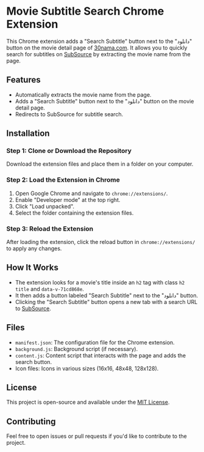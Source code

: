 # Movie Subtitle Search Chrome Extension

This Chrome extension adds a "Search Subtitle" button next to the "دانلود" button on the movie detail page of [30nama.com](https://www.30nama.com). It allows you to quickly search for subtitles on [SubSource](https://subsource.net) by extracting the movie name from the page.

## Features
- Automatically extracts the movie name from the page.
- Adds a "Search Subtitle" button next to the "دانلود" button on the movie detail page.
- Redirects to SubSource for subtitle search.

## Installation

### Step 1: Clone or Download the Repository
Download the extension files and place them in a folder on your computer.

### Step 2: Load the Extension in Chrome
1. Open Google Chrome and navigate to `chrome://extensions/`.
2. Enable "Developer mode" at the top right.
3. Click "Load unpacked".
4. Select the folder containing the extension files.

### Step 3: Reload the Extension
After loading the extension, click the reload button in `chrome://extensions/` to apply any changes.

## How It Works

- The extension looks for a movie's title inside an `h2` tag with class `h2 title` and `data-v-71cd868e`.
- It then adds a button labeled "Search Subtitle" next to the "دانلود" button.
- Clicking the "Search Subtitle" button opens a new tab with a search URL to [SubSource](https://subsource.net).

## Files

- `manifest.json`: The configuration file for the Chrome extension.
- `background.js`: Background script (if necessary).
- `content.js`: Content script that interacts with the page and adds the search button.
- Icon files: Icons in various sizes (16x16, 48x48, 128x128).

## License

This project is open-source and available under the [MIT License](LICENSE).

## Contributing

Feel free to open issues or pull requests if you'd like to contribute to the project.